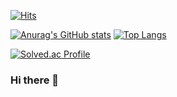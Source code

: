  [![Hits](https://hits.seeyoufarm.com/api/count/incr/badge.svg?url=https%3A%2F%2Fgithub.com%2FPIYoung&count_bg=%2379C83D&title_bg=%23555555&icon=&icon_color=%23E7E7E7&title=hits&edge_flat=false)](https://hits.seeyoufarm.com)
 
 [![Anurag's GitHub stats](https://github-readme-stats.vercel.app/api?username=PIYoung&theme=apprentice&hide=issues)](https://github.com/anuraghazra/github-readme-stats) [![Top Langs](https://github-readme-stats.vercel.app/api/top-langs/?username=PIYoung&layout=compact&theme=apprentice)](https://github.com/anuraghazra/github-readme-stats) 
 
 [![Solved.ac Profile](http://mazassumnida.wtf/api/v2/generate_badge?boj=dlsdudg15)](https://solved.ac/dlsdudg15)
### Hi there 👋

<!--
**PIYoung/PIYoung** is a ✨ _special_ ✨ repository because its `README.md` (this file) appears on your GitHub profile.

Here are some ideas to get you started:

- 🔭 I’m currently working on ...
- 🌱 I’m currently learning ...
- 👯 I’m looking to collaborate on ...
- 🤔 I’m looking for help with ...
- 💬 Ask me about ...
- 📫 How to reach me: ...
- 😄 Pronouns: ...
- ⚡ Fun fact: ...
-->
